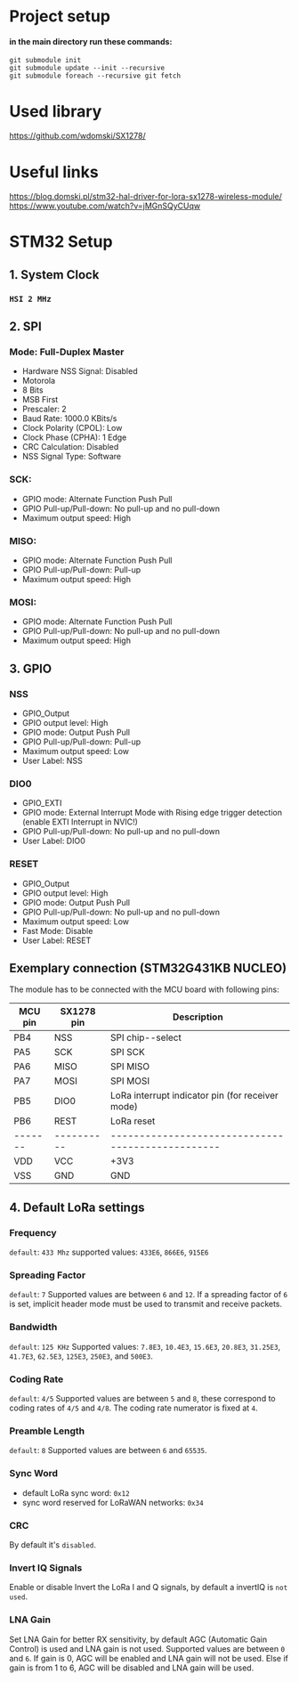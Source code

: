 # Project setup
#### in the main directory run these commands:  
`git submodule init`  
`git submodule update --init --recursive`  
`git submodule foreach --recursive git fetch`

# Used library
https://github.com/wdomski/SX1278/

# Useful links
https://blog.domski.pl/stm32-hal-driver-for-lora-sx1278-wireless-module/
https://www.youtube.com/watch?v=jMGnSQyCUqw

# STM32 Setup
## 1. System Clock
### `HSI 2 MHz`

## 2. SPI
### Mode: Full-Duplex Master
- Hardware NSS Signal: Disabled
- Motorola
- 8 Bits
- MSB First
- Prescaler: 2
- Baud Rate: 1000.0 KBits/s
- Clock Polarity (CPOL): Low
- Clock Phase (CPHA): 1 Edge
- CRC Calculation: Disabled
- NSS Signal Type: Software

### SCK:
- GPIO mode: Alternate Function Push Pull
- GPIO Pull-up/Pull-down: No pull-up and no pull-down
- Maximum output speed: High

### MISO:
- GPIO mode: Alternate Function Push Pull
- GPIO Pull-up/Pull-down: Pull-up
- Maximum output speed: High

### MOSI:
- GPIO mode: Alternate Function Push Pull
- GPIO Pull-up/Pull-down: No pull-up and no pull-down
- Maximum output speed: High

## 3. GPIO

### NSS
- GPIO_Output
- GPIO output level: High
- GPIO mode: Output Push Pull
- GPIO Pull-up/Pull-down: Pull-up
- Maximum output speed: Low
- User Label: NSS

### DIO0
- GPIO_EXTI
- GPIO mode: External Interrupt Mode with Rising edge trigger detection (enable EXTI Interrupt in NVIC!)
- GPIO Pull-up/Pull-down: No pull-up and no pull-down
- User Label: DIO0

### RESET
- GPIO_Output
- GPIO output level: High
- GPIO mode: Output Push Pull
- GPIO Pull-up/Pull-down: No pull-up and no pull-down
- Maximum output speed: Low
- Fast Mode: Disable
- User Label: RESET

## Exemplary connection (STM32G431KB NUCLEO)

The module has to be connected with the MCU board 
with following pins:

| MCU pin | SX1278 pin | Description                                      |
|---------|------------| -------------------------------------------------|
| PB4     | NSS        | SPI chip--select                                 |
| PA5     | SCK        | SPI SCK                                          |
| PA6     | MISO       | SPI MISO                                         |
| PA7     | MOSI       | SPI MOSI                                         |
| PB5     | DIO0       | LoRa interrupt indicator pin (for receiver mode) |
| PB6     | REST       | LoRa reset                                       |
| ------- | ---------- | -------------------------------------------------|
| VDD     | VCC        | +3V3                                             |
| VSS     | GND        | GND                                              |

## 4. Default LoRa settings

### Frequency
`default`: `433 Mhz`
supported values: `433E6`, `866E6`, `915E6`

### Spreading Factor
`default`: `7`
Supported values are between `6` and `12`. If a spreading factor of `6` is set, implicit header mode must be used to transmit and receive packets.

### Bandwidth
`default`: `125 KHz`
Supported values: `7.8E3`, `10.4E3`, `15.6E3`, `20.8E3`, `31.25E3`, `41.7E3`, `62.5E3`, `125E3`, `250E3`, and `500E3`.

### Coding Rate
`default`: `4/5`
Supported values are between `5` and `8`, these correspond to coding rates of `4/5` and `4/8`. The coding rate numerator is fixed at `4`.

### Preamble Length
`default`: `8`
Supported values are between `6` and `65535`.

### Sync Word
* default LoRa sync word: `0x12`
* sync word reserved for LoRaWAN networks: `0x34`

### CRC
By default it's `disabled`.

### Invert IQ Signals
Enable or disable Invert the LoRa I and Q signals, by default a invertIQ is `not used`.

### LNA Gain
Set LNA Gain for better RX sensitivity, by default AGC (Automatic Gain Control) is used and LNA gain is not used.
Supported values are between `0` and `6`. If gain is 0, AGC will be enabled and LNA gain will not be used. Else if gain is from 1 to 6, AGC will be disabled and LNA gain will be used.
